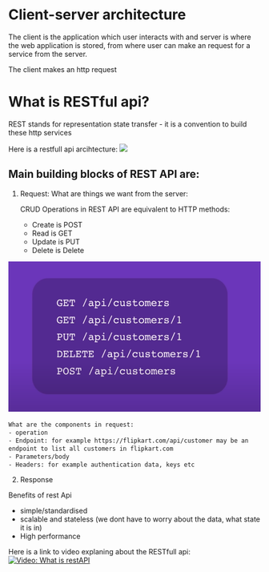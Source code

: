 # Client-server architecture 

The client is the application which user interacts with and server is where the web application is stored, from where user can make an request for a service from the server. 

The client makes an http request 

# What is RESTful api?

REST stands for representation state transfer - it is a convention to build these http services

Here is a restfull api arcihtecture:
<img src ="https://content.altexsoft.com/media/2021/03/rest_api_works.png.webp" height="300"/>

## Main building blocks of REST API are:
1. Request: What are things we want from the server:

    CRUD Operations in REST API are equivalent to HTTP methods:
    - Create is POST
    - Read is GET
    - Update is PUT
    - Delete is Delete

<img src="restful convention.PNG" height="300"/>

    What are the components in request:
    - operation 
    - Endpoint: for example https://flipkart.com/api/customer may be an endpoint to list all customers in flipkart.com
    - Parameters/body
    - Headers: for example authentication data, keys etc

2. Response

Benefits of rest Api
- simple/standardised
- scalable and stateless (we dont have to worry about the data, what state it is in)
- High performance 

Here is a link to video explaning about the RESTfull api:
[![Video: What is restAPI](https://img.youtube.com/vi/lsMQRaeKNDk/0.jpg)](https://www.youtube.com/watch?v=lsMQRaeKNDk)